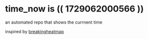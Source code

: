 # time_now is (( 1729062000566 ))

an automated repo that shows the currnent time

inspired by [breakingheatmap](https://github.com/breakingheatmap/breakingheatmap)
